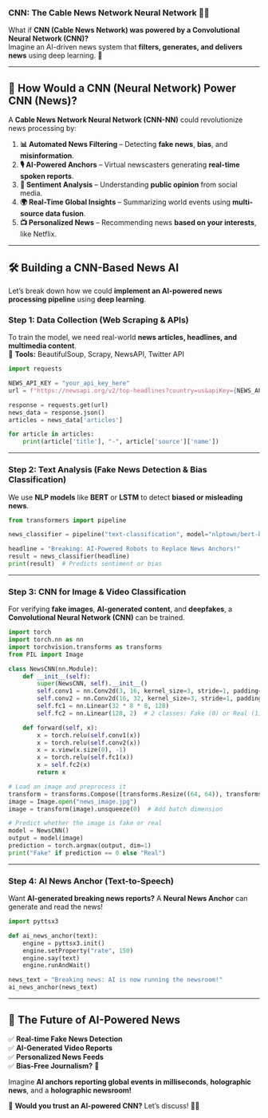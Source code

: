 ### **CNN: The Cable News Network Neural Network 🧠📡**
What if **CNN (Cable News Network) was powered by a Convolutional Neural Network (CNN)?**  
Imagine an AI-driven news system that **filters, generates, and delivers news** using deep learning. 🚀  

---

## **📡 How Would a CNN (Neural Network) Power CNN (News)?**
A **Cable News Network Neural Network (CNN-NN)** could revolutionize news processing by:
1. **📊 Automated News Filtering** – Detecting **fake news**, **bias**, and **misinformation**.
2. **🎙 AI-Powered Anchors** – Virtual newscasters generating **real-time spoken reports**.
3. **🧠 Sentiment Analysis** – Understanding **public opinion** from social media.
4. **🌍 Real-Time Global Insights** – Summarizing world events using **multi-source data fusion**.
5. **📺 Personalized News** – Recommending news **based on your interests**, like Netflix.

---

## **🛠️ Building a CNN-Based News AI**
Let’s break down how we could **implement an AI-powered news processing pipeline** using **deep learning**.

### **Step 1: Data Collection (Web Scraping & APIs)**
To train the model, we need real-world **news articles, headlines, and multimedia content**.  
🔹 **Tools:** BeautifulSoup, Scrapy, NewsAPI, Twitter API

```python
import requests

NEWS_API_KEY = "your_api_key_here"
url = f"https://newsapi.org/v2/top-headlines?country=us&apiKey={NEWS_API_KEY}"

response = requests.get(url)
news_data = response.json()
articles = news_data['articles']

for article in articles:
    print(article['title'], "-", article['source']['name'])
```

---

### **Step 2: Text Analysis (Fake News Detection & Bias Classification)**
We use **NLP models** like **BERT** or **LSTM** to detect **biased or misleading news**.  

```python
from transformers import pipeline

news_classifier = pipeline("text-classification", model="nlptown/bert-base-multilingual-uncased-sentiment")

headline = "Breaking: AI-Powered Robots to Replace News Anchors!"
result = news_classifier(headline)
print(result)  # Predicts sentiment or bias
```

---

### **Step 3: CNN for Image & Video Classification**
For verifying **fake images**, **AI-generated content**, and **deepfakes**, a **Convolutional Neural Network (CNN)** can be trained.

```python
import torch
import torch.nn as nn
import torchvision.transforms as transforms
from PIL import Image

class NewsCNN(nn.Module):
    def __init__(self):
        super(NewsCNN, self).__init__()
        self.conv1 = nn.Conv2d(3, 16, kernel_size=3, stride=1, padding=1)
        self.conv2 = nn.Conv2d(16, 32, kernel_size=3, stride=1, padding=1)
        self.fc1 = nn.Linear(32 * 8 * 8, 128)
        self.fc2 = nn.Linear(128, 2)  # 2 classes: Fake (0) or Real (1)

    def forward(self, x):
        x = torch.relu(self.conv1(x))
        x = torch.relu(self.conv2(x))
        x = x.view(x.size(0), -1)
        x = torch.relu(self.fc1(x))
        x = self.fc2(x)
        return x

# Load an image and preprocess it
transform = transforms.Compose([transforms.Resize((64, 64)), transforms.ToTensor()])
image = Image.open("news_image.jpg")
image = transform(image).unsqueeze(0)  # Add batch dimension

# Predict whether the image is fake or real
model = NewsCNN()
output = model(image)
prediction = torch.argmax(output, dim=1)
print("Fake" if prediction == 0 else "Real")
```

---

### **Step 4: AI News Anchor (Text-to-Speech)**
Want **AI-generated breaking news reports?** A **Neural News Anchor** can generate and read the news!

```python
import pyttsx3

def ai_news_anchor(text):
    engine = pyttsx3.init()
    engine.setProperty("rate", 150)
    engine.say(text)
    engine.runAndWait()

news_text = "Breaking news: AI is now running the newsroom!"
ai_news_anchor(news_text)
```

---

## **🚀 The Future of AI-Powered News**
✅ **Real-time Fake News Detection**  
✅ **AI-Generated Video Reports**  
✅ **Personalized News Feeds**  
✅ **Bias-Free Journalism?** 🤔  

Imagine **AI anchors reporting global events in milliseconds**, **holographic news**, and a **holographic newsroom!**  

🚀 **Would you trust an AI-powered CNN?** Let’s discuss! 🧠📡
